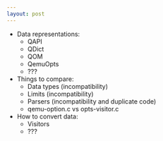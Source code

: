 ```yaml
---
layout: post
---
```


* Data representations:
  * QAPI
  * QDict
  * QOM
  * QemuOpts
  * ???
* Things to compare:
  * Data types (incompatibility)
  * Limits (incompatibility)
  * Parsers (incompatibility and duplicate code)
  * qemu-option.c vs opts-visitor.c
* How to convert data:
  * Visitors
  * ???
